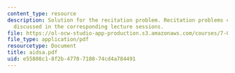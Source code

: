 ```yaml
---
content_type: resource
description: Solution for the recitation problem. Recitation problems cover material
  discussed in the corresponding lecture sessions.
file: https://ol-ocw-studio-app-production.s3.amazonaws.com/courses/7-012-introduction-to-biology-fall-2004/e55808c18f2b4770718074cd4a784491_aidsa.pdf
file_type: application/pdf
resourcetype: Document
title: aidsa.pdf
uid: e55808c1-8f2b-4770-7180-74cd4a784491
---
```

